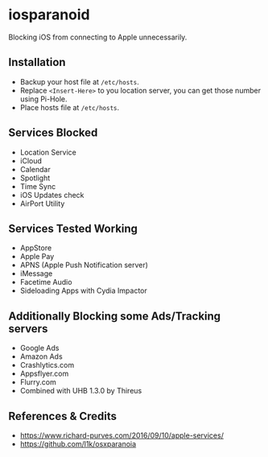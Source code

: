 # iosparanoid

Blocking iOS from connecting to Apple unnecessarily.

## Installation

* Backup your host file at `/etc/hosts`.
* Replace `<Insert-Here>` to you location server, you can get those number using Pi-Hole.
* Place hosts file at `/etc/hosts`.

## Services Blocked

* Location Service
* iCloud
* Calendar
* Spotlight
* Time Sync
* iOS Updates check
* AirPort Utility

## Services Tested Working

* AppStore
* Apple Pay
* APNS (Apple Push Notification server)
* iMessage
* Facetime Audio
* Sideloading Apps with Cydia Impactor

## Additionally Blocking some Ads/Tracking servers

* Google Ads
* Amazon Ads
* Crashlytics.com
* Appsflyer.com
* Flurry.com
* Combined with UHB 1.3.0 by Thireus

## References & Credits

* https://www.richard-purves.com/2016/09/10/apple-services/
* https://github.com/l1k/osxparanoia
